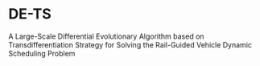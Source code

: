 # DE-TS
A Large-Scale Differential Evolutionary Algorithm based on Transdifferentiation Strategy for Solving the Rail-Guided Vehicle Dynamic Scheduling Problem
